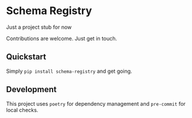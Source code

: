 # Schema Registry

Just a project stub for now

Contributions are welcome. Just get in touch.

## Quickstart

Simply `pip install schema-registry` and get going.

## Development

This project uses `poetry` for dependency management and `pre-commit` for local checks.
